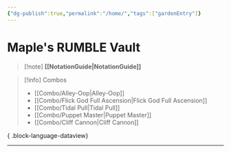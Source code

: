 ```yaml
---
{"dg-publish":true,"permalink":"/home/","tags":["gardenEntry"]}
---
```


# Maple's RUMBLE Vault





> [!note]  **[[NotationGuide\|NotationGuide]]**

> [!info] Combos
>  - [[Combo/Alley-Oop\|Alley-Oop]]
> - [[Combo/Flick God Full Ascension\|Flick God Full Ascension]]
> - [[Combo/Tidal Pull\|Tidal Pull]]
> - [[Combo/Puppet Master\|Puppet Master]]
> - [[Combo/Cliff Cannon\|Cliff Cannon]]
> 
{ .block-language-dataview}

---





